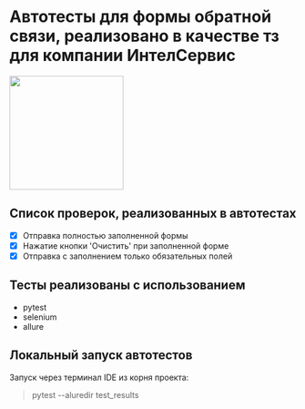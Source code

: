 # Автотесты для формы обратной связи, реализовано в качестве тз для компании ИнтелСервис
<img src="https://user-images.githubusercontent.com/106131067/175815096-e34578e4-e892-4a7c-afd8-2afc2a7b67f1.png" width="200">

## Список проверок, реализованных в автотестах
- [x] Отправка полностью заполненной формы
- [x] Нажатие кнопки 'Очистить' при заполненной форме
- [x] Отправка с заполнением только обязательных полей

## Тесты реализованы с использованием
* pytest
* selenium
* allure

## Локальный запуск автотестов
Запуск через терминал IDE из корня проекта:
> pytest --aluredir test_results
